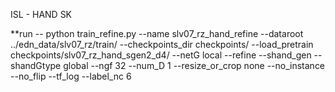 ISL - HAND SK

**run -- 
python train_refine.py --name slv07_rz_hand_refine --dataroot ../edn_data/slv07_rz/train/ --checkpoints_dir checkpoints/ --load_pretrain checkpoints/slv07_rz_hand_sgen2_d4/ --netG local --refine --shand_gen --shandGtype global  --ngf 32 --num_D 1 --resize_or_crop none --no_instance --no_flip --tf_log --label_nc 6

